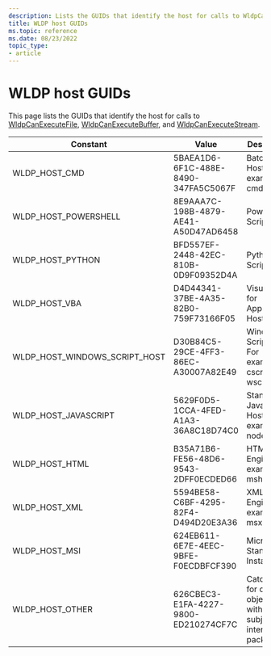 ```yaml
---
description: Lists the GUIDs that identify the host for calls to WldpCanExecuteFile, WldpCanExecuteBuffer, and WldpCanExecuteStream.
title: WLDP host GUIDs
ms.topic: reference
ms.date: 08/23/2022
topic_type: 
- article
---
```


# WLDP host GUIDs

This page lists the GUIDs that identify the host for calls to [WldpCanExecuteFile](/windows/win32/api/wldp/nf-wldp-wldpcanexecutefile), [WldpCanExecuteBuffer](/windows/win32/api/wldp/nf-wldp-wldpcanexecutebuffer), and [WldpCanExecuteStream](/windows/win32/api/wldp/nf-wldp-wldpcanexecutestream).

| Constant | Value | Description |
|----------|-------|-------------|
| WLDP_HOST_CMD | 5BAEA1D6-6F1C-488E-8490-347FA5C5067F  | Batch Script Host  For example, cmd.  |
| WLDP_HOST_POWERSHELL | 8E9AAA7C-198B-4879-AE41-A50D47AD6458   | Powershell Script Host.  |
| WLDP_HOST_PYTHON | BFD557EF-2448-42EC-810B-0D9F09352D4A  | Python Script Host.  |
| WLDP_HOST_VBA | D4D44341-37BE-4A35-82B0-759F73166F05  | Visual Basic for Applications Host.  |
| WLDP_HOST_WINDOWS_SCRIPT_HOST | D30B84C5-29CE-4FF3-86EC-A30007A82E49  | Windows Script Host. For example, cscript, wscript.   |
| WLDP_HOST_JAVASCRIPT | 5629F0D5-1CCA-4FED-A1A3-36A8C18D74C0  | Standalone Javascript Host. For example, nodejs.  |
| WLDP_HOST_HTML | B35A71B6-FE56-48D6-9543-2DFF0ECDED66  | HTML Engine. For example, mshtml.  |
| WLDP_HOST_XML | 5594BE58-C6BF-4295-82F4-D494D20E3A36  | XML Engine. For example, msxml.  |
| WLDP_HOST_MSI | 624EB611-6E7E-4EEC-9BFE-F0ECDBFCF390  | Microsoft Standard Installer.  |
| WLDP_HOST_OTHER | 626CBEC3-E1FA-4227-9800-ED210274CF7C  | Catch-all for custom objects without a subject interface package.  |




 

 




